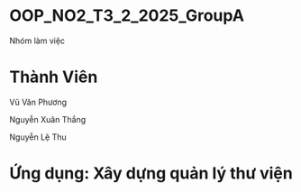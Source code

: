 # OOP_NO2_T3_2_2025_GroupA

Nhóm làm việc 
# Thành Viên
Vũ Văn Phương

Nguyễn Xuân Thắng

Nguyễn Lệ Thu
# Ứng dụng: Xây dựng quản lý thư viện
